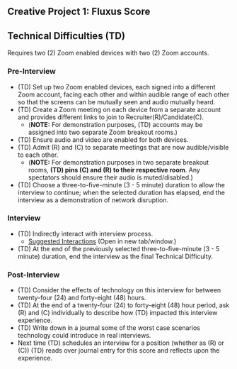 ## Creative Project 1: Fluxus Score

## Technical Difficulties (TD)

Requires two (2) Zoom enabled devices with two (2) Zoom accounts.

### Pre-Interview

- (TD) Set up two Zoom enabled devices, each signed into a different Zoom account, facing each other and within audible range of each other so that the screens can be mutually seen and audio mutually heard.
- (TD) Create a Zoom meeting on each device from a separate account and provides different links to join to Recruiter(R)/Candidate(C). 
  - (**NOTE:** For demonstration purposes, (TD) accounts may be assigned into two separate Zoom breakout rooms.)
- (TD) Ensure audio and video are enabled for both devices.
- (TD) Admit (R) and (C) to separate meetings that are now audible/visible to each other.
  - (**NOTE:** For demonstration purposes in two separate breakout rooms, **(TD) pins (C) and (R) to their respective room**. Any spectators should ensure their audio is muted/disabled.)
- (TD) Choose a three-to-five-minute (3 - 5 minute) duration to allow the interview to continue; when the selected duration has elapsed, end the interview as a demonstration of network disruption.

### Interview

- (TD) Indirectly interact with interview process.
  - [Suggested Interactions](./technical_difficulties_suggestions.html) (Open in new tab/window.)
- (TD) At the end of the previously selected three-to-five-minute (3 - 5 minute) duration, end the interview as the final Technical Difficulty.

### Post-Interview
- (TD) Consider the effects of technology on this interview for between twenty-four (24) and forty-eight (48) hours.
- (TD) At the end of a twenty-four (24) to forty-eight (48) hour period, ask (R) and (C) individually to describe how (TD) impacted this interview experience.
- (TD) Write down in a journal some of the worst case scenarios technology could introduce in real interviews.
- Next time (TD) schedules an interview for a position (whether as (R) or (C)) (TD) reads over journal entry for this score and reflects upon the experience.
